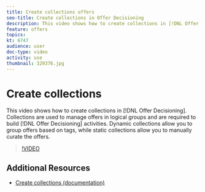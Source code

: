 ```yaml
---
title: Create collections offers
seo-title: Create collections in Offer Decisioning
description: This video shows how to create collections in [!DNL Offer Decisioning]. Collections have eligibility rules associated with them to help you show them only to relevant customers.
feature: offers
topics:
kt: 6747
audience: user
doc-type: video
activity: use
thumbnail: 329376.jpg
---
```


# Create collections

This video shows how to create collections in [!DNL Offer Decisioning]. Collections are used to manage offers in logical groups and are required to build [!DNL Offer Decisioning] activities. Dynamic collections allow you to group offers based on tags, while static collections allow you to manually curate the offers.

>[!VIDEO](https://video.tv.adobe.com/v/329376?quality=12&learn=on)


## Additional Resources

* [Create collections (documentation)](https://experienceleague.adobe.com/docs/offer-decisioning/using/managing-offers-in-the-offer-library/creating-collections.html)